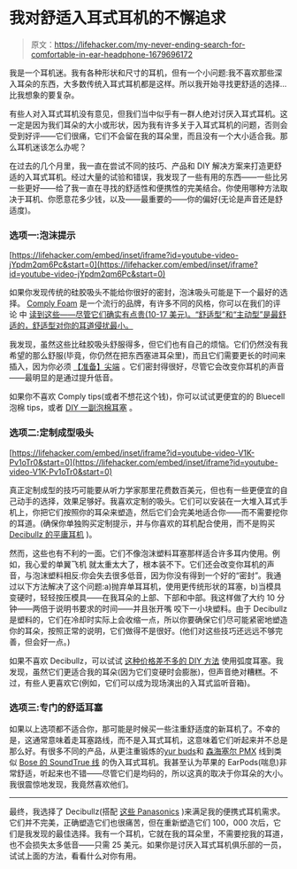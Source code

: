 # 我对舒适入耳式耳机的不懈追求

> 原文：<https://lifehacker.com/my-never-ending-search-for-comfortable-in-ear-headphone-1679696172>

我是一个耳机迷。我有各种形状和尺寸的耳机，但有一个小问题:我不喜欢那些深入耳朵的东西，大多数传统入耳式耳机都是这样。所以我开始寻找更舒适的选择...比我想象的要复杂。



有些人对入耳式耳机没有意见，但我们当中似乎有一群人绝对讨厌入耳式耳机。这一定是因为我们耳朵的大小或形状，因为我有许多关于入耳式耳机的问题，否则会受到好评——它们很痛，它们不会留在我的耳朵里，而且没有一个大小适合我。那么耳机迷该怎么办呢？

在过去的几个月里，我一直在尝试不同的技巧、产品和 DIY 解决方案来打造更舒适的入耳式耳机。经过大量的试验和错误，我发现了一些有用的东西——一些比另一些更好——给了我一直在寻找的舒适性和便携性的完美结合。你使用哪种方法取决于耳机、你愿意花多少钱，以及——最重要的——你的偏好(无论是声音还是舒适度)。

### 选项一:泡沫提示

 [https://lifehacker.com/embed/inset/iframe?id=youtube-video-jYpdm2qm6Pc&start=0](https://lifehacker.com/embed/inset/iframe?id=youtube-video-jYpdm2qm6Pc&start=0) 

如果你发现传统的硅胶吸头不能给你很好的密封，泡沫吸头可能是下一个最好的选择。 [Comply Foam](http://www.complyfoam.com/) 是一个流行的品牌，有许多不同的风格，你可以在我们的评论 中 [读到这些——尽管它们确实有点贵(10-17 美元)。“舒适型”和“主动型”是最舒适的，舒适型对你的耳道侵扰最小。](https://lifehacker.com/comply-foam-tips-make-your-earbuds-more-comfortable-is-1593401360)

我发现，虽然这些比硅胶吸头舒服得多，但它们也有自己的烦恼。它们仍然没有我希望的那么舒服(毕竟，你仍然在把东西塞进耳朵里)，而且它们需要更长的时间来插入，因为你必须 [【准备】尖端](http://lifehacker.com/get-better-sound-from-your-foam-earbuds-with-this-rolli-1665792568) 。它们密封得很好，尽管它会改变你耳机的声音——最明显的是通过提升低音。

如果你不喜欢 Comply tips(或者不想花这个钱)，你可以试试更便宜的的 Bluecell 泡棉 tips，或者 [DIY 一副泡棉耳塞](http://lifehacker.com/make-comfortable-noise-isolating-earbuds-for-less-than-5347245) 。

### 选项二:定制成型吸头

 [https://lifehacker.com/embed/inset/iframe?id=youtube-video-V1K-Pv1oTr0&start=0](https://lifehacker.com/embed/inset/iframe?id=youtube-video-V1K-Pv1oTr0&start=0) 

真正定制成型的技巧可能要从听力学家那里花费数百美元，但也有一些更便宜的自己动手的选择，效果足够好。我喜欢定制的吸头。它们可以安装在一大堆入耳式手机上，你把它们按照你的耳朵来塑造，然后它们会完美地适合你——而不需要挖你的耳道。(确保你单独购买定制提示，并与你喜欢的耳机配合使用，而不是购买 [Decibullz 的平庸耳机](http://gizmodo.com/decibullz-headphones-review-a-perfect-fit-that-sounds-5976264) )。

然而，这些也有不利的一面。它们不像泡沫塑料耳塞那样适合许多耳内使用。例如，我心爱的单翼飞机 就太重太大了，根本装不下。它们还会改变你耳机的声音，与泡沫塑料相反:你会失去很多低音，因为你没有得到一个好的“密封”。我通过以下方法解决了这个问题:a)抛弃单耳耳机，使用更传统形状的耳塞，b)当模具变硬时，轻轻按压模具——在我耳朵的上部、下部和中部。我这样做了大约 10 分钟——两倍于说明书要求的时间——并且张开嘴 咬下一小块塑料。由于 Decibullz 是塑料的，它们在冷却时实际上会收缩一点，所以你要确保它们尽可能紧密地塑造你的耳朵，按照正常的说明，它们做得不是很好。(他们对这些技巧还远远不够完善，但会好一点。)

如果不喜欢 Decibullz，可以试试 [这种价格差不多的 DIY 方法](http://lifehacker.com/diy-custom-molded-in-ear-headphones-5787610) 使用弧度耳塞。我发现，虽然它们更适合我的耳朵(因为它们变硬时会膨胀)，但声音绝对糟糕。不过，有些人更喜欢它(例如，它们可以成为现场演出的入耳式监听音箱)。

### 选项三:专门的舒适耳塞

如果以上选项都不适合你，那可能是时候买一些注重舒适度的新耳机了。不幸的是，这通常意味着走耳塞路线，而不是入耳式耳机，这意味着它们听起来并不总是那么好。有很多不同的产品，从更注重锻炼的[yur buds](http://www.yurbuds.com/en/)和 [森海塞尔 PMX](http://smile.amazon.com/Sennheiser-PMX-685i-Neckband-Headphones/dp/B0094R4Q6Y?asc_campaign=InlineText&asc_refurl=https://lifehacker.com/my-never-ending-search-for-comfortable-in-ear-headphone-1679696172&asc_source=&tag=kinjalifehackerlink-20) 线到类似 [Bose 的 SoundTrue 线](http://smile.amazon.com/Bose-SoundTrue-In-Ear-Headphones-Black/dp/B00M5A7L14?asc_campaign=InlineText&asc_refurl=https://lifehacker.com/my-never-ending-search-for-comfortable-in-ear-headphone-1679696172&asc_source=&tag=kinjalifehackerlink-20) 的伪入耳式耳机。我甚至认为苹果的 EarPods(喘息)非常舒适，听起来也不错——尽管它们是均码的，所以这真的取决于你耳朵的大小。我很震惊地发现，我竟然喜欢他们。

* * *

最终，我选择了 Decibullz(搭配 [这些 Panasonics](http://smile.amazon.com/Panasonic-RP-TCM125-K-In-Ear-Headphones-Black/dp/B00E4LGVUO?asc_campaign=InlineText&asc_refurl=https://lifehacker.com/my-never-ending-search-for-comfortable-in-ear-headphone-1679696172&asc_source=&tag=kinjalifehackerlink-20) )来满足我的便携式耳机需求。它们并不完美，正确塑造它们也很痛苦，但在重新塑造它们 100，000 次后，它们是我发现的最佳选择。我有一个耳机，它就在我的耳朵里，不需要挖我的耳道，也不会损失太多低音——只需 25 美元。如果你是讨厌入耳式耳机俱乐部的一员，试试上面的方法，看看什么对你有用。